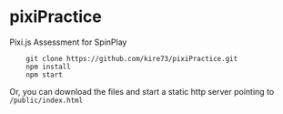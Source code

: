 # pixiPractice
Pixi.js Assessment for SpinPlay


```
    git clone https://github.com/kire73/pixiPractice.git
    npm install
    npm start
```

Or, you can download the files and start a static http server pointing to ```/public/index.html```
